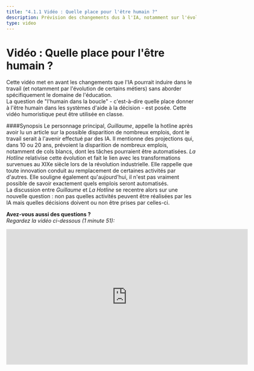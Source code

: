 ```yaml
---
title: "4.1.1 Vidéo : Quelle place pour l'être humain ?"
description: Prévision des changements dus à l'IA, notamment sur l'évolution du travail.
type: video
---
```

# Vidéo : Quelle place pour l'être humain ?

Cette vidéo met en avant les changements que l'IA pourrait induire dans le travail (et notamment par l'évolution de certains métiers) sans aborder spécifiquement le domaine de l'éducation.  
La question de "l'humain dans la boucle" - c'est-à-dire quelle place donner à l'être humain dans les systèmes d'aide à la décision - est posée.
Cette vidéo humoristique peut être utilisée en classe.  

####Synopsis
Le personnage principal, _Guillaume_, appelle la hotline après avoir lu un article sur la possible disparition de nombreux emplois, dont le travail serait à l'avenir effectué par des IA. Il mentionne des projections qui, dans 10 ou 20 ans, prévoient la disparition de nombreux emplois, notamment de cols blancs, dont les tâches pourraient être automatisées. _La Hotline_ relativise cette évolution et fait le lien avec les transformations survenues au XIXe siècle lors de la révolution industrielle. Elle rappelle que toute innovation conduit au remplacement de certaines activités par d'autres. Elle souligne également qu'aujourd'hui, il n'est pas vraiment possible de savoir exactement quels emplois seront automatisés.  
La discussion entre _Guillaume_ et _La Hotline_ se recentre alors sur une nouvelle question : non pas quelles activités peuvent être réalisées par les IA mais quelles décisions doivent ou non être prises par celles-ci.


**Avez-vous aussi des questions ?**  
_Regardez la vidéo ci-dessous (1 minute 51):_

<center><iframe width="640" height="360" src="https://www.youtube.com/embed/CpS2_IsY2EI?rel=0&showinfo=0&cc_load_policy=1&hl=en&modestbranding=1" frameborder="0" allowfullscreen></iframe></center>
